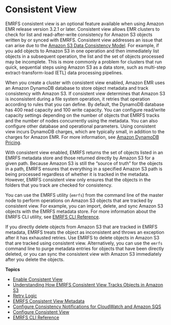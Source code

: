 # Consistent View<a name="emr-plan-consistent-view"></a>

EMRFS consistent view is an optional feature available when using Amazon EMR release version 3\.2\.1 or later\. Consistent view allows EMR clusters to check for list and read\-after\-write consistency for Amazon S3 objects written by or synced with EMRFS\. Consistent view addresses an issue that can arise due to the [Amazon S3 Data Consistency Model](http://docs.aws.amazon.com/AmazonS3/latest/dev/Introduction.html#ConsistencyModel)\. For example, if you add objects to Amazon S3 in one operation and then immediately list objects in a subsequent operation, the list and the set of objects processed may be incomplete\. This is more commonly a problem for clusters that run quick, sequential steps using Amazon S3 as a data store, such as multi\-step extract\-transform\-load \(ETL\) data processing pipelines\.

When you create a cluster with consistent view enabled, Amazon EMR uses an Amazon DynamoDB database to store object metadata and track consistency with Amazon S3\. If consistent view determines that Amazon S3 is inconsistent during a file system operation, it retries that operation according to rules that you can define\. By default, the DynamoDB database has 400 read capacity and 100 write capacity\. You can configure read/write capacity settings depending on the number of objects that EMRFS tracks and the number of nodes concurrently using the metadata\. You can also configure other database and operational parameters\. Using consistent view incurs DynamoDB charges, which are typically small, in addition to the charges for Amazon EMR\. For more information, see [Amazon DynamoDB Pricing](https://aws.amazon.com/dynamodb/pricing/)\.

With consistent view enabled, EMRFS returns the set of objects listed in an EMRFS metadata store and those returned directly by Amazon S3 for a given path\. Because Amazon S3 is still the “source of truth” for the objects in a path, EMRFS ensures that everything in a specified Amazon S3 path is being processed regardless of whether it is tracked in the metadata\. However, EMRFS consistent view only ensures that the objects in the folders that you track are checked for consistency\.

You can use the EMRFS utility \(`emrfs`\) from the command line of the master node to perform operations on Amazon S3 objects that are tracked by consistent view\. For example, you can import, delete, and sync Amazon S3 objects with the EMRFS metadata store\. For more information about the EMRFS CLI utility, see [EMRFS CLI Reference](emrfs-cli-reference.md)\.

If you directly delete objects from Amazon S3 that are tracked in EMRFS metadata, EMRFS treats the object as inconsistent and throws an exception after it has exhausted retries\. Use EMRFS to delete objects in Amazon S3 that are tracked using consistent view\. Alternatively, you can use the `emrfs` command line to purge metadata entries for objects that have been directly deleted, or you can sync the consistent view with Amazon S3 immediately after you delete the objects\.

**Topics**
+ [Enable Consistent View](enable-consistent-view.md)
+ [Understanding How EMRFS Consistent View Tracks Objects in Amazon S3](emrfs-files-tracked.md)
+ [Retry Logic](emrfs-retry-logic.md)
+ [EMRFS Consistent View Metadata](emrfs-metadata.md)
+ [Configure Consistency Notifications for CloudWatch and Amazon SQS](emrfs-configure-sqs-cw.md)
+ [Configure Consistent View](emrfs-configure-consistent-view.md)
+ [EMRFS CLI Reference](emrfs-cli-reference.md)
